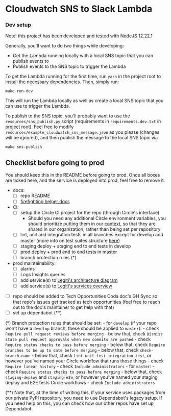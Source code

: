 # Cloudwatch SNS to Slack Lambda

### Dev setup
Note: this project has been developed and tested with NodeJS 12.22.1

Generally, you'll want to do two things while developing:
- Get the Lambda running locally with a local SNS topic that you can publish events to
- Publish events to the SNS topic to trigger the Lambda

To get the Lambda running for the first time, run `yarn` in the project root to install the necessary dependencies. Then, simply run:
```
make run-dev
```

This will run the Lambda locally as well as create a local SNS topic that you can use to trigger the Lambda.

To publish to the SNS topic, you'll probably want to use the `resources/sns_publish.py` script (requirements in `requirements.dev.txt` in project root). Feel free to modify `resources/example_cloudwatch_sns_message.json` as you please (changes will be ignored), and then publish the message to the local SNS topic via
```
make sns-publish
```

## Checklist before going to prod

You should keep this in the README before going to prod. Once all boxes are ticked here, and the service is deployed into prod, feel free to remove it.

- docs:
    - [ ] repo README
    - [ ] [firefighting helper docs](https://coda.io/d/Firefighting-Resources_dPln74ERCm_/Service-Specific-Tips_suMxX#_lup6E)
- CI:
    - [ ] setup the Circle CI project for the repo (through Circle's interface)
        - Should you need any additional Circle environment variables, you should prioritize putting them in our [context](https://app.circleci.com/settings/organization/github/legiti/contexts/4cc59443-f597-4168-94ea-463f79f4bdd3), so that they are shared in our organization, rather than being set per repository
    - [ ] lint, unit and integration tests in all branches except for develop and master (more info on test suites structure [here](https://coda.io/d/Legiti-Backend-and-Data-Science-Development_dZcBe-sb1eb/Test-Suites-Structure_sueoo#_lugDX))
    - [ ] staging deploy + staging end to end tests in develop
    - [ ] prod deploy + prod end to end tests in master
    - [ ] branch protection rules (*)
- prod maintainability:
    - [ ] alarms
    - [ ] Logs Insights queries
    - [ ] add service(s) to [Legiti's architecture diagram](https://coda.io/d/Legiti-Backend-and-Data-Science-Development_dZcBe-sb1eb/Architecture-Diagram_su738#_lubNj)
    - [ ] add service(s) to [Legiti's services overview](https://coda.io/d/Legiti-Backend-and-Data-Science-Development_dZcBe-sb1eb/Services-Overview_sux72#_luqpi)
- [ ] repo should be added to Tech Opportunities Coda doc's GH Sync so that repo's issues get tracked as tech opportunities (feel free to reach out to the doc's maintainer to get help with that)
- [ ] set up dependabot (**)

(*) Branch protection rules that should be set:
    - for `develop` (if your repo won't have a `develop` branch, these should be applied to `master`):
        - check `Require pull request reviews before merging`
            - below that, check `Dismiss stale pull request approvals when new commits are pushed`
        - check `Require status checks to pass before merging`
            - below that, check `Require branches to be up to date before merging`
            - below that, check `check-branch-name`
            - below that, check `lint-unit-test-integration-test`, or however you've named your Circle workflow that runs those things
        - check `Require linear history`
        - check `Include administrators`
    - for `master`:
        - check `Require status checks to pass before merging`
            - below that, check `staging-deploy` and `staging-e2e`, or however you've named your staging deploy and E2E tests Circle workflows
        - check `Include administrators`

(**) Note that, at the time of writing this, if your service uses packages from our private PyPI repository, you need to use Dependabot's legacy setup. If you need help on this, you can check how our other repos have set up Dependabot.

